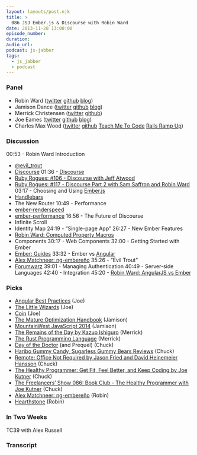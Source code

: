```yaml
---
layout: layouts/post.njk
title: >
  086 JSJ Ember.js & Discourse with Robin Ward
date: 2013-11-28 13:00:00
episode_number:
duration:
audio_url:
podcast: js-jabber
tags:
  - js_jabber
  - podcast
---
```


### Panel

- Robin Ward ([twitter](https://twitter.com/evil_trout) [github](https://github.com/eviltrout) [blog](http://eviltrout.com/))
- Jamison Dance ([twitter](http://twitter.com/jergason) [github](https://github.com/jergason) [blog](http://jamisondance.com/))
- Merrick Christensen ([twitter](https://twitter.com/iammerrick) [github](https://github.com/iammerrick))
- Joe Eames ([twitter](http://twitter.com/josepheames) [github](https://github.com/joeeames) [blog](http://www.testdrivenjs.com/))
- Charles Max Wood ([twitter](http://twitter.com/cmaxw) [github](https://github.com/cmaxw) [Teach Me To Code](http://teachmetocode.com/) [Rails Ramp Up](http://railsrampup.com/))

### Discussion

00:53 - Robin Ward Introduction

- [@evil_trout](https://twitter.com/evil_trout)
- [Discourse](http://www.discourse.org/)
  01:36 - [Discourse](http://www.discourse.org/)
- [Ruby Rogues: #106 - Discourse with Jeff Atwood](http://rubyrogues.com/106-rr-discourse-with-jeff-atwood/)
- [Ruby Rogues: #117 - Discourse Part 2 with Sam Saffron and Robin Ward](http://rubyrogues.com/117-rr-discourse-part-2-with-sam-saffron-and-robin-ward/)
  03:17 - Choosing and Using [Ember.js](http://emberjs.com/)
- [Handlebars](http://handlebarsjs.com/)
- The New Router
  10:49 - Performance
- [ember-renderspeed](https://github.com/eviltrout/ember-renderspeed)
- [ember-performance](https://github.com/eviltrout/ember-performance)
  16:56 - The Future of Discourse
- Infinite Scroll
- Identity Map
  24:19 - “Single-page App” 26:27 - New Ember Features
- [Robin Ward: Computed Property Macros](http://eviltrout.com/2013/07/07/computed-property-macros.html)
- Components
  30:17 - Web Components 32:00 - Getting Started with Ember
- [Ember: Guides](http://emberjs.com/guides/)
  33:32 - Ember vs [Angular](http://angularjs.org/)
- [Alex Matchneer: ng-embereño](https://docs.google.com/presentation/d/1e0z1pT9JuEh8G5DOtib6XFDHK0GUFtrZrU3IfxJynaA/preview?sle=true#slide=id.p)
  35:26 - “Evil Trout”
- [Forumwarz](http://www.forumwarz.com/)
  39:01 - Managing Authentication 40:49 - Server-side Languages 42:40 - Integration 45:20 - [Robin Ward: AngularJS vs Ember](http://eviltrout.com/2013/06/15/ember-vs-angular.html)

### Picks

- [Angular Best Practices](http://pluralsight.com/training/Courses/TableOfContents/angular-best-practices) (Joe)
- [The Little Wizards](http://www.crafty-games.com/content/buy-little-wizards) (Joe)
- [Coin](https://onlycoin.com/?referral=xnb92Js3) (Joe)
- [The Mature Optimization Handbook](https://www.facebook.com/notes/facebook-engineering/the-mature-optimization-handbook/10151784131623920) (Jamison)
- [MountainWest JavaScript 2014](http://mtnwestjsconf.org/) (Jamison)
- [The Remains of the Day by Kazuo Ishiguro](http://www.amazon.com/gp/product/0679731725/ref=as_li_qf_sp_asin_il_tl?ie=UTF8&camp=1789&creative=9325&creativeASIN=0679731725&linkCode=as2&tag=chamaxwoo-20) (Merrick)
- [The Rust Programming Language](http://www.rust-lang.org/) (Merrick)
- [Day of the Doctor](http://www.youtube.com/watch?v=-U3jrS-uhuo) (and Prequel) (Chuck)
- [Haribo Gummy Candy, Sugarless Gummy Bears Reviews](http://www.amazon.com/gp/product/B000EVQWKC/) (Chuck)
- [Remote: Office Not Required by Jason Fried and David Heinemeier Hansson](http://www.amazon.com/gp/product/0804137501/ref=as_li_qf_sp_asin_il_tl?ie=UTF8&camp=1789&creative=9325&creativeASIN=0804137501&linkCode=as2&tag=chamaxwoo-20) (Chuck)
- [The Healthy Programmer: Get Fit, Feel Better, and Keep Coding by Joe Kutner](http://healthyprog.com/) (Chuck)
- [The Freelancers’ Show 086: Book Club - The Healthy Programmer with Joe Kutner](http://www.freelancersshow.com/the-freelancers-show-086-book-club-the-healthy-programmer-with-joe-kutner/) (Chuck)
- [Alex Matchneer: ng-embereño](https://docs.google.com/presentation/d/1e0z1pT9JuEh8G5DOtib6XFDHK0GUFtrZrU3IfxJynaA/preview?sle=true#slide=id.p) (Robin)
- [Hearthstone](http://battle.net/hearthstone/) (Robin)

### In Two Weeks

TC39 with Alex Russell

### Transcript
